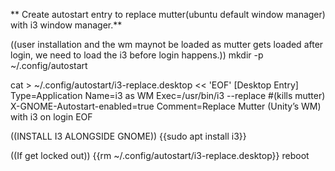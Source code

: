 ** Create autostart entry to replace mutter(ubuntu default window manager) with i3 window manager.**


((user installation and the wm maynot be loaded as mutter gets loaded after login, we need to load the i3 before login happens.))
mkdir -p ~/.config/autostart

cat > ~/.config/autostart/i3-replace.desktop << 'EOF'
[Desktop Entry]
Type=Application
Name=i3 as WM
Exec=/usr/bin/i3 --replace #(kills mutter)
X-GNOME-Autostart-enabled=true
Comment=Replace Mutter (Unity’s WM) with i3 on login
EOF




((INSTALL I3 ALONGSIDE GNOME))
{{sudo apt install i3}}

((If get locked out))
{{rm ~/.config/autostart/i3-replace.desktop}}
reboot
